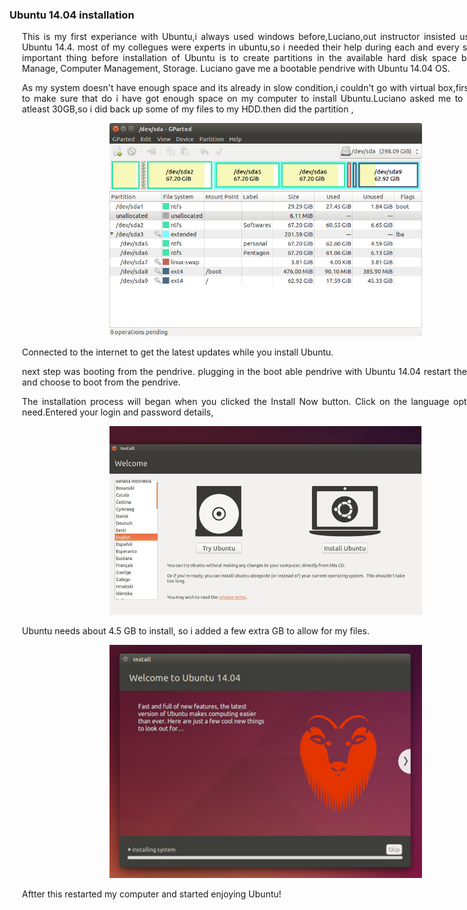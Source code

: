 

### Ubuntu 14.04 installation

<div style="width:800px; margin:0 auto;">
<div align="justify" style="margin-left:2.5%" style="margin-right:3%">

This is my first experiance with Ubuntu,i always used windows before,Luciano,out instructor insisted us to install Ubuntu 14.4. most of my collegues were experts in ubuntu,so i needed their help during each and every steps . The important thing before installation of Ubuntu is to create partitions in the available hard disk space by opening Manage, Computer Management, Storage. Luciano gave me a bootable pendrive with Ubuntu 14.04 OS.

As my system doesn't have enough space and its already in slow condition,i couldn't go with virtual box,first i wanted to make sure that do i have got enough space on my computer to install Ubuntu.Luciano asked me to make free atleast 30GB,so i did back up some of my files to my HDD.then did the partition ,





<center><img src="img/partition.png"width="500"/></center>



Connected to the internet to get the latest updates while you install Ubuntu.

next step was booting from the pendrive. plugging in the boot able pendrive with Ubuntu 14.04 restart the computer and choose to boot from the pendrive. 

 The installation process will began when you clicked the Install Now button.
 Click on the language option what i  need.Entered your login and password details,
 
 
 
 
<center><img src="img/ubuntu.png"width="500"/></center>




Ubuntu needs about 4.5 GB to install, so i added a few extra GB to allow for my files.



<center><img src="img/install.png" width="500"/></center>





Aftter this restarted my computer and started enjoying Ubuntu!

</div>
</div>
